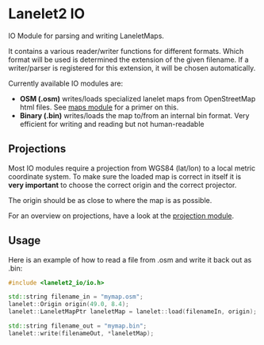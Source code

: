 # Lanelet2 IO

IO Module for parsing and writing LaneletMaps.

It contains a various reader/writer functions for different formats. Which format will be used is determined the extension of the given filename. If a writer/parser is registered for this extension, it will be chosen automatically.

Currently available IO modules are:
- **OSM (.osm)** writes/loads specialized lanelet maps from OpenStreetMap html files. See [maps module](https://github.com/fzi-forschungszentrum-informatik/Lanelet2/tree/master/lanelet2_maps/README.md) for a primer on this.
- **Binary (.bin)** writes/loads the map to/from an internal bin format. Very efficient for writing and reading but not human-readable


## Projections
Most IO modules require a projection from WGS84 (lat/lon) to a local metric coordinate system. To make sure the loaded map is correct in itself it is **very important** to choose the correct origin and the correct projector.

The origin should be as close to where the map is as possible.

For an overview on projections, have a look at the [projection module](https://github.com/fzi-forschungszentrum-informatik/Lanelet2/tree/master/lanelet2_projection/README.md).


## Usage
Here is an example of how to read a file from .osm and write it back out as .bin:
```c++
#include <lanelet2_io/io.h>

std::string filename_in = "mymap.osm";
lanelet::Origin origin(49.0, 8.4);
lanelet::LaneletMapPtr laneletMap = lanelet::load(filenameIn, origin);

std::string filename_out = "mymap.bin";
lanelet::write(filenameOut, *laneletMap);
```

